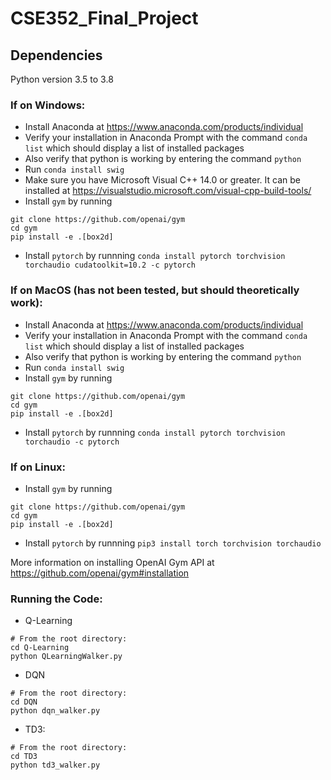 # CSE352_Final_Project

## Dependencies
Python version 3.5 to 3.8

### If on Windows: 
- Install Anaconda at https://www.anaconda.com/products/individual
- Verify your installation in Anaconda Prompt with the command ```conda list``` which should display a list of installed packages
- Also verify that python is working by entering the command ```python```
- Run ```conda install swig```
- Make sure you have Microsoft Visual C++ 14.0 or greater. It can be installed at https://visualstudio.microsoft.com/visual-cpp-build-tools/
- Install ```gym``` by running
```
git clone https://github.com/openai/gym
cd gym
pip install -e .[box2d]
```
- Install ```pytorch``` by runnning ```conda install pytorch torchvision torchaudio cudatoolkit=10.2 -c pytorch```


### If on MacOS (has not been tested, but should theoretically work):
- Install Anaconda at https://www.anaconda.com/products/individual
- Verify your installation in Anaconda Prompt with the command ```conda list``` which should display a list of installed packages
- Also verify that python is working by entering the command ```python```
- Run ```conda install swig```
- Install ```gym``` by running
```
git clone https://github.com/openai/gym
cd gym
pip install -e .[box2d]
```
- Install ```pytorch``` by runnning ```conda install pytorch torchvision torchaudio -c pytorch```


### If on Linux:
- Install ```gym``` by running
```
git clone https://github.com/openai/gym
cd gym
pip install -e .[box2d]
```
- Install ```pytorch``` by runnning ```pip3 install torch torchvision torchaudio```


More information on installing OpenAI Gym API at https://github.com/openai/gym#installation


### Running the Code:
- Q-Learning
```
# From the root directory:
cd Q-Learning
python QLearningWalker.py
```
- DQN
```
# From the root directory:
cd DQN
python dqn_walker.py
```
- TD3:
```
# From the root directory:
cd TD3
python td3_walker.py
```